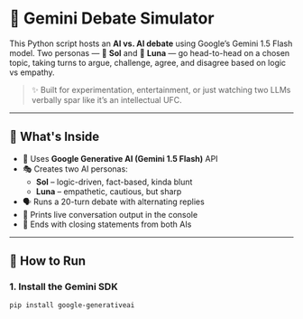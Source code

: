 # 🤖 Gemini Debate Simulator

This Python script hosts an **AI vs. AI debate** using Google’s Gemini 1.5 Flash model. Two personas — 🧠 **Sol** and 🌙 **Luna** — go head-to-head on a chosen topic, taking turns to argue, challenge, agree, and disagree based on logic vs empathy.

> ✨ Built for experimentation, entertainment, or just watching two LLMs verbally spar like it’s an intellectual UFC.

---

## 🧠 What's Inside

- 🔑 Uses **Google Generative AI (Gemini 1.5 Flash)** API
- 🎭 Creates two AI personas:
  - **Sol** – logic-driven, fact-based, kinda blunt
  - **Luna** – empathetic, cautious, but sharp
- 🗣️ Runs a 20-turn debate with alternating replies
- 🎤 Prints live conversation output in the console
- 🏁 Ends with closing statements from both AIs

---

## 🚀 How to Run

### 1. Install the Gemini SDK
```bash
pip install google-generativeai
